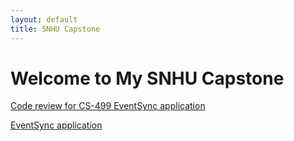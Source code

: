 ```yaml
---
layout: default
title: SNHU Capstone
---
```


# Welcome to My SNHU Capstone

[Code review for CS-499 EventSync application](https://www.loom.com/share/98dd80747735403d9af7cd5edffce727)

[EventSync application](https://github.com/danruppert-snhu/snhu-capstone)
